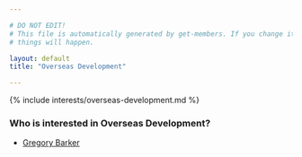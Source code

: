 ```yaml
---

# DO NOT EDIT!
# This file is automatically generated by get-members. If you change it, bad
# things will happen.

layout: default
title: "Overseas Development"

---
```


{% include interests/overseas-development.md %}

### Who is interested in Overseas Development?


* [Gregory Barker](../members/gregory-barker.html)
